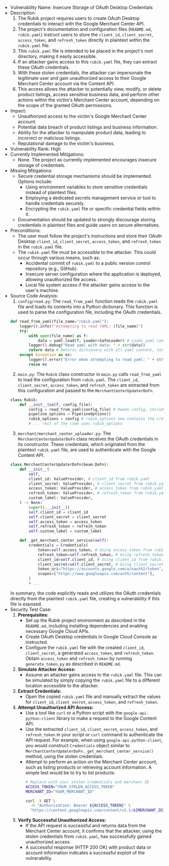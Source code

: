 - Vulnerability Name: Insecure Storage of OAuth Desktop Credentials
- Description:
  1. The Rubik project requires users to create OAuth Desktop credentials to interact with the Google Merchant Center API.
  2. The project's documentation and configuration files (`README.md`, `rubik.yaml`) instruct users to store the `client_id`, `client_secret`, `access_token`, and `refresh_token` directly in plaintext within the `rubik.yaml` file.
  3. This `rubik.yaml` file is intended to be placed in the project's root directory, making it easily accessible.
  4. If an attacker gains access to this `rubik.yaml` file, they can extract these OAuth credentials.
  5. With these stolen credentials, the attacker can impersonate the legitimate user and gain unauthorized access to their Google Merchant Center account via the Content API.
  6. This access allows the attacker to potentially view, modify, or delete product listings, access sensitive business data, and perform other actions within the victim's Merchant Center account, depending on the scope of the granted OAuth permissions.
- Impact:
  - Unauthorized access to the victim's Google Merchant Center account.
  - Potential data breach of product listings and business information.
  - Ability for the attacker to manipulate product data, leading to incorrect or malicious listings.
  - Reputational damage to the victim's business.
- Vulnerability Rank: High
- Currently Implemented Mitigations:
  - None. The project as currently implemented encourages insecure storage of credentials.
- Missing Mitigations:
  - Secure credential storage mechanisms should be implemented. Options include:
    - Using environment variables to store sensitive credentials instead of plaintext files.
    - Employing a dedicated secrets management service or tool to handle credentials securely.
    - Encrypting the `rubik.yaml` file or specific credential fields within it.
  - Documentation should be updated to strongly discourage storing credentials in plaintext files and guide users on secure alternatives.
- Preconditions:
  - The user must follow the project's instructions and store their OAuth Desktop `client_id`, `client_secret`, `access_token`, and `refresh_token` in the `rubik.yaml` file.
  - The `rubik.yaml` file must be accessible to the attacker. This could occur through various means, such as:
    - Accidental commit of `rubik.yaml` to a public version control repository (e.g., GitHub).
    - Insecure server configuration where the application is deployed, allowing unauthorized file access.
    - Local file system access if the attacker gains access to the user's machine.
- Source Code Analysis:
  1. `config/read.py`: The `read_from_yaml` function reads the `rubik.yaml` file and loads its contents into a Python dictionary. This function is used to parse the configuration file, including the OAuth credentials.
  ```python
  def read_from_yaml(file_name="rubik.yaml"):
      logger().info(f"Attempting to read YAML: {file_name}")
      try:
          with open(file_name) as f:
              data = yaml.load(f, Loader=SafeLoader) # Loads yaml content into data dict
          logger().debug("Read yaml with data: " + str(data))
          return data # Returns dictionary with all yaml content, including credentials
      except Exception as ex:
          logger().error("Error when attempting to read yaml: " + str(ex))
          raise ex
  ```
  2. `main.py`: The `Rubik` class constructor in `main.py` calls `read_from_yaml` to load the configuration from `rubik.yaml`. The `client_id`, `client_secret`, `access_token`, and `refresh_token` are extracted from this configuration and passed to the `MerchantCenterUpdaterDoFn`.
  ```python
  class Rubik:
      def __init__(self, config_file):
          config = read_from_yaml(config_file) # Reads config, including credentials
          pipeline_options = PipelineOptions()
          rubik_options = config # rubik_options now contains the credentials
          # ... rest of the code uses rubik_options
  ```
  3. `merchant/merchant_center_uploader.py`: The `MerchantCenterUpdaterDoFn` class receives the OAuth credentials in its constructor. These credentials, which originated from the plaintext `rubik.yaml` file, are used to authenticate with the Google Content API.
  ```python
  class MerchantCenterUpdaterDoFn(beam.DoFn):
      def __init__(
          self,
          client_id: ValueProvider, # client_id from rubik.yaml
          client_secret: ValueProvider, # client_secret from rubik.yaml
          access_token: ValueProvider, # access_token from rubik.yaml
          refresh_token: ValueProvider, # refresh_token from rubik.yaml
          custom_label: ValueProvider,
      ) -> None:
          super().__init__()
          self.client_id = client_id
          self.client_secret = client_secret
          self.access_token = access_token
          self.refresh_token = refresh_token
          self.custom_label = custom_label

      def _get_merchant_center_service(self):
          credentials = Credentials(
              token=self.access_token, # Using access_token from rubik.yaml
              refresh_token=self.refresh_token, # Using refresh_token from rubik.yaml
              client_id=self.client_id, # Using client_id from rubik.yaml
              client_secret=self.client_secret, # Using client_secret from rubik.yaml
              token_uri="https://accounts.google.com/o/oauth2/token",
              scopes=["https://www.googleapis.com/auth/content"],
          )
          # ...
  ```
  In summary, the code explicitly reads and utilizes the OAuth credentials directly from the plaintext `rubik.yaml` file, creating a vulnerability if this file is exposed.
- Security Test Case:
  1. **Prerequisites:**
     - Set up the Rubik project environment as described in the `README.md`, including installing dependencies and enabling necessary Google Cloud APIs.
     - Create OAuth Desktop credentials in Google Cloud Console as instructed.
     - Configure the `rubik.yaml` file with the created `client_id`, `client_secret`, a generated `access_token`, and `refresh_token`. Obtain `access_token` and `refresh_token` by running `generate_token.py` as described in `README.md`.
  2. **Simulate Attacker Access:**
     - Assume an attacker gains access to the `rubik.yaml` file. This can be simulated by simply copying the `rubik.yaml` file to a different location accessible to the attacker.
  3. **Extract Credentials:**
     - Open the copied `rubik.yaml` file and manually extract the values for `client_id`, `client_secret`, `access_token`, and `refresh_token`.
  4. **Attempt Unauthorized API Access:**
     - Use a tool like `curl` or a Python script with the `google-api-python-client` library to make a request to the Google Content API.
     - Use the extracted `client_id`, `client_secret`, `access_token`, and `refresh_token` in your script or `curl` command to authenticate the API request.  For example, when using `google-api-python-client`, you would construct `Credentials` object similar to `MerchantCenterUpdaterDoFn._get_merchant_center_service()` method, using the stolen credentials.
     - Attempt to perform an action on the Merchant Center account, such as listing products or retrieving account information. A simple test would be to try to list products:
       ```bash
       # Replace with your stolen credentials and merchant ID
       ACCESS_TOKEN="YOUR_STOLEN_ACCESS_TOKEN"
       MERCHANT_ID="YOUR_MERCHANT_ID"

       curl -X GET \
         -H "Authorization: Bearer ${ACCESS_TOKEN}" \
         "https://content.googleapis.com/content/v2.1/${MERCHANT_ID}/products"
       ```
  5. **Verify Successful Unauthorized Access:**
     - If the API request is successful and returns data from the Merchant Center account, it confirms that the attacker, using the stolen credentials from `rubik.yaml`, has successfully gained unauthorized access.
     - A successful response (HTTP 200 OK) with product data or account information indicates a successful exploit of the vulnerability.